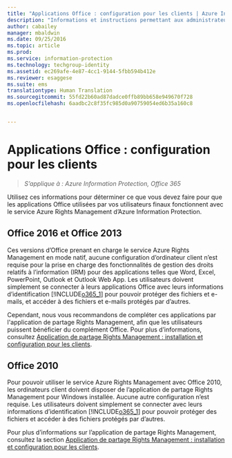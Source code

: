 ```yaml
---
title: "Applications Office : configuration pour les clients | Azure Information Protection"
description: "Informations et instructions permettant aux administrateurs de configurer des applications Office pour qu’elles fonctionnent avec le service Azure Rights Management d’Azure Information Protection."
author: cabailey
manager: mbaldwin
ms.date: 09/25/2016
ms.topic: article
ms.prod: 
ms.service: information-protection
ms.technology: techgroup-identity
ms.assetid: ec269afe-4e87-4cc1-9144-5fbb594b412e
ms.reviewer: esaggese
ms.suite: ems
translationtype: Human Translation
ms.sourcegitcommit: 55fd22b60ad87dadce0ffb89bb658e949670f728
ms.openlocfilehash: 6aadbc2c8f35fc985d0a90759054ed6b35a160c8


---
```


# Applications Office : configuration pour les clients

>*S’applique à : Azure Information Protection, Office 365*


Utilisez ces informations pour déterminer ce que vous devez faire pour que les applications Office utilisées par vos utilisateurs finaux fonctionnent avec le service Azure Rights Management d’Azure Information Protection.

## Office 2016 et Office 2013
Ces versions d’Office prenant en charge le service Azure Rights Management en mode natif, aucune configuration d’ordinateur client n’est requise pour la prise en charge des fonctionnalités de gestion des droits relatifs à l’information (IRM) pour des applications telles que Word, Excel, PowerPoint, Outlook et Outlook Web App. Les utilisateurs doivent simplement se connecter à leurs applications Office avec leurs informations d’identification [!INCLUDE[o365_1](../includes/o365_1_md.md)] pour pouvoir protéger des fichiers et e-mails, et accéder à des fichiers et e-mails protégés par d’autres.

Cependant, nous vous recommandons de compléter ces applications par l'application de partage Rights Management, afin que les utilisateurs puissent bénéficier du complément Office. Pour plus d’informations, consultez [Application de partage Rights Management : installation et configuration pour les clients](configure-sharing-app.md).

## Office 2010
Pour pouvoir utiliser le service Azure Rights Management avec Office 2010, les ordinateurs client doivent disposer de l’application de partage Rights Management pour Windows installée. Aucune autre configuration n’est requise. Les utilisateurs doivent simplement se connecter avec leurs informations d’identification [!INCLUDE[o365_1](../includes/o365_1_md.md)] pour pouvoir protéger des fichiers et accéder à des fichiers protégés par d’autres.

Pour plus d’informations sur l’application de partage Rights Management, consultez la section [Application de partage Rights Management : installation et configuration pour les clients](configure-sharing-app.md).




<!--HONumber=Sep16_HO4-->


